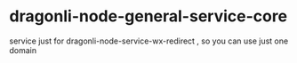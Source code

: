 # dragonli-node-general-service-core
service just for dragonli-node-service-wx-redirect , so you can use just one domain
